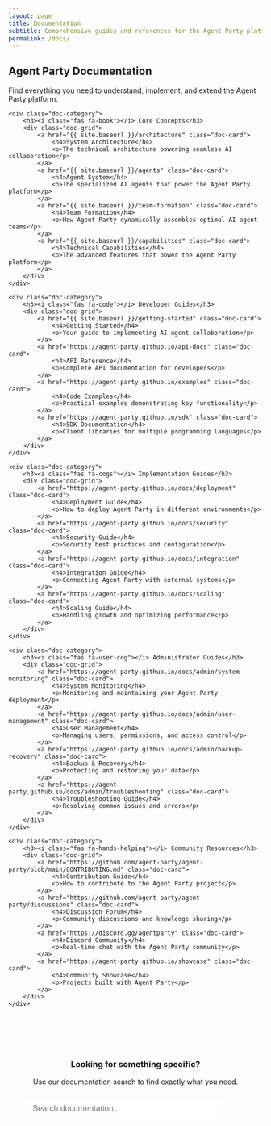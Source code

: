 ```yaml
---
layout: page
title: Documentation
subtitle: Comprehensive guides and references for the Agent Party platform
permalink: /docs/
---
```


<div class="documentation-index">
    <h2>Agent Party Documentation</h2>
    <p>Find everything you need to understand, implement, and extend the Agent Party platform.</p>
    
    <div class="doc-category">
        <h3><i class="fas fa-book"></i> Core Concepts</h3>
        <div class="doc-grid">
            <a href="{{ site.baseurl }}/architecture" class="doc-card">
                <h4>System Architecture</h4>
                <p>The technical architecture powering seamless AI collaboration</p>
            </a>
            <a href="{{ site.baseurl }}/agents" class="doc-card">
                <h4>Agent System</h4>
                <p>The specialized AI agents that power the Agent Party platform</p>
            </a>
            <a href="{{ site.baseurl }}/team-formation" class="doc-card">
                <h4>Team Formation</h4>
                <p>How Agent Party dynamically assembles optimal AI agent teams</p>
            </a>
            <a href="{{ site.baseurl }}/capabilities" class="doc-card">
                <h4>Technical Capabilities</h4>
                <p>The advanced features that power the Agent Party platform</p>
            </a>
        </div>
    </div>
    
    <div class="doc-category">
        <h3><i class="fas fa-code"></i> Developer Guides</h3>
        <div class="doc-grid">
            <a href="{{ site.baseurl }}/getting-started" class="doc-card">
                <h4>Getting Started</h4>
                <p>Your guide to implementing AI agent collaboration</p>
            </a>
            <a href="https://agent-party.github.io/api-docs" class="doc-card">
                <h4>API Reference</h4>
                <p>Complete API documentation for developers</p>
            </a>
            <a href="https://agent-party.github.io/examples" class="doc-card">
                <h4>Code Examples</h4>
                <p>Practical examples demonstrating key functionality</p>
            </a>
            <a href="https://agent-party.github.io/sdk" class="doc-card">
                <h4>SDK Documentation</h4>
                <p>Client libraries for multiple programming languages</p>
            </a>
        </div>
    </div>
    
    <div class="doc-category">
        <h3><i class="fas fa-cogs"></i> Implementation Guides</h3>
        <div class="doc-grid">
            <a href="https://agent-party.github.io/docs/deployment" class="doc-card">
                <h4>Deployment Guide</h4>
                <p>How to deploy Agent Party in different environments</p>
            </a>
            <a href="https://agent-party.github.io/docs/security" class="doc-card">
                <h4>Security Guide</h4>
                <p>Security best practices and configuration</p>
            </a>
            <a href="https://agent-party.github.io/docs/integration" class="doc-card">
                <h4>Integration Guide</h4>
                <p>Connecting Agent Party with external systems</p>
            </a>
            <a href="https://agent-party.github.io/docs/scaling" class="doc-card">
                <h4>Scaling Guide</h4>
                <p>Handling growth and optimizing performance</p>
            </a>
        </div>
    </div>
    
    <div class="doc-category">
        <h3><i class="fas fa-user-cog"></i> Administrator Guides</h3>
        <div class="doc-grid">
            <a href="https://agent-party.github.io/docs/admin/system-monitoring" class="doc-card">
                <h4>System Monitoring</h4>
                <p>Monitoring and maintaining your Agent Party deployment</p>
            </a>
            <a href="https://agent-party.github.io/docs/admin/user-management" class="doc-card">
                <h4>User Management</h4>
                <p>Managing users, permissions, and access control</p>
            </a>
            <a href="https://agent-party.github.io/docs/admin/backup-recovery" class="doc-card">
                <h4>Backup & Recovery</h4>
                <p>Protecting and restoring your data</p>
            </a>
            <a href="https://agent-party.github.io/docs/admin/troubleshooting" class="doc-card">
                <h4>Troubleshooting Guide</h4>
                <p>Resolving common issues and errors</p>
            </a>
        </div>
    </div>
    
    <div class="doc-category">
        <h3><i class="fas fa-hands-helping"></i> Community Resources</h3>
        <div class="doc-grid">
            <a href="https://github.com/agent-party/agent-party/blob/main/CONTRIBUTING.md" class="doc-card">
                <h4>Contribution Guide</h4>
                <p>How to contribute to the Agent Party project</p>
            </a>
            <a href="https://github.com/agent-party/agent-party/discussions" class="doc-card">
                <h4>Discussion Forum</h4>
                <p>Community discussions and knowledge sharing</p>
            </a>
            <a href="https://discord.gg/agentparty" class="doc-card">
                <h4>Discord Community</h4>
                <p>Real-time chat with the Agent Party community</p>
            </a>
            <a href="https://agent-party.github.io/showcase" class="doc-card">
                <h4>Community Showcase</h4>
                <p>Projects built with Agent Party</p>
            </a>
        </div>
    </div>
</div>

<div class="doc-search-section">
    <h3>Looking for something specific?</h3>
    <p>Use our documentation search to find exactly what you need.</p>
    <div class="search-container">
        <input type="text" id="doc-search" placeholder="Search documentation...">
        <button id="search-button"><i class="fas fa-search"></i></button>
    </div>
    <div id="search-results" class="search-results"></div>
</div>

<script>
document.addEventListener('DOMContentLoaded', function() {
    const searchInput = document.getElementById('doc-search');
    const searchButton = document.getElementById('search-button');
    const searchResults = document.getElementById('search-results');
    
    // Simple search function - in a real implementation, this would connect to a search API
    function performSearch(query) {
        searchResults.innerHTML = '<p>Search results will appear here. This is a placeholder for an actual search implementation.</p>';
    }
    
    searchButton.addEventListener('click', function() {
        performSearch(searchInput.value);
    });
    
    searchInput.addEventListener('keypress', function(e) {
        if (e.key === 'Enter') {
            performSearch(searchInput.value);
        }
    });
});
</script>

<style>
.documentation-index {
    margin-bottom: 3rem;
}

.doc-category {
    margin-bottom: 2.5rem;
}

.doc-category h3 {
    border-bottom: 2px solid var(--border);
    padding-bottom: 0.5rem;
    margin-bottom: 1.5rem;
}

.doc-category h3 i {
    color: var(--primary);
    margin-right: 0.5rem;
}

.doc-grid {
    display: grid;
    grid-template-columns: repeat(auto-fill, minmax(280px, 1fr));
    gap: 1.5rem;
}

.doc-card {
    background-color: white;
    border-radius: 0.5rem;
    padding: 1.5rem;
    box-shadow: var(--box-shadow);
    transition: var(--transition);
    display: block;
    color: var(--text);
    height: 100%;
}

.doc-card:hover {
    transform: translateY(-5px);
    box-shadow: 0 10px 20px rgba(0, 0, 0, 0.1);
    color: var(--text);
}

.doc-card h4 {
    color: var(--primary);
    margin-bottom: 0.75rem;
}

.doc-card p {
    color: var(--text-light);
    margin-bottom: 0;
}

.doc-search-section {
    background-color: var(--light);
    padding: 2rem;
    border-radius: 0.5rem;
    text-align: center;
}

.search-container {
    max-width: 600px;
    margin: 1.5rem auto;
    display: flex;
}

#doc-search {
    flex: 1;
    padding: 0.75rem 1rem;
    border: 2px solid var(--border);
    border-right: none;
    border-radius: 0.5rem 0 0 0.5rem;
    font-size: 1rem;
}

#search-button {
    background-color: var(--primary);
    color: white;
    border: none;
    padding: 0 1.5rem;
    border-radius: 0 0.5rem 0.5rem 0;
    cursor: pointer;
}

.search-results {
    max-width: 600px;
    margin: 1rem auto;
    text-align: left;
    min-height: 50px;
}
</style> 